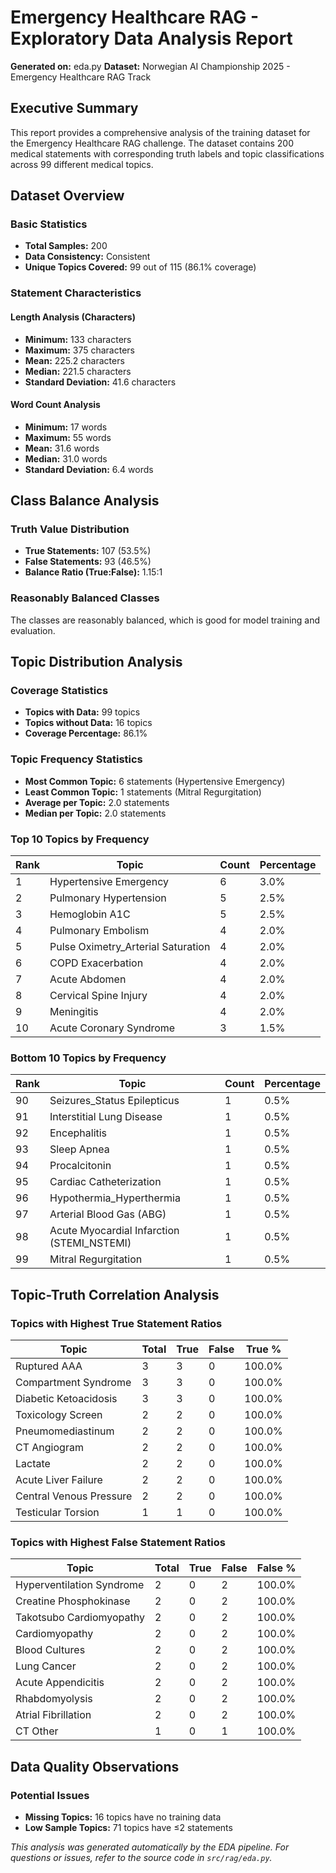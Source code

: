 # Emergency Healthcare RAG - Exploratory Data Analysis Report

**Generated on:** eda.py 
**Dataset:** Norwegian AI Championship 2025 - Emergency Healthcare RAG Track

## Executive Summary

This report provides a comprehensive analysis of the training dataset for the Emergency Healthcare RAG challenge. The dataset contains 200 medical statements with corresponding truth labels and topic classifications across 99 different medical topics.

## Dataset Overview

### Basic Statistics
- **Total Samples:** 200
- **Data Consistency:** Consistent
- **Unique Topics Covered:** 99 out of 115 (86.1% coverage)

### Statement Characteristics

#### Length Analysis (Characters)
- **Minimum:** 133 characters
- **Maximum:** 375 characters  
- **Mean:** 225.2 characters
- **Median:** 221.5 characters
- **Standard Deviation:** 41.6 characters

#### Word Count Analysis
- **Minimum:** 17 words
- **Maximum:** 55 words
- **Mean:** 31.6 words
- **Median:** 31.0 words
- **Standard Deviation:** 6.4 words

## Class Balance Analysis

### Truth Value Distribution
- **True Statements:** 107 (53.5%)
- **False Statements:** 93 (46.5%)
- **Balance Ratio (True:False):** 1.15:1

###  Reasonably Balanced Classes

The classes are reasonably balanced, which is good for model training and evaluation.

## Topic Distribution Analysis

### Coverage Statistics
- **Topics with Data:** 99 topics
- **Topics without Data:** 16 topics
- **Coverage Percentage:** 86.1%

### Topic Frequency Statistics
- **Most Common Topic:** 6 statements (Hypertensive Emergency)
- **Least Common Topic:** 1 statements (Mitral Regurgitation)
- **Average per Topic:** 2.0 statements
- **Median per Topic:** 2.0 statements

### Top 10 Topics by Frequency

| Rank | Topic | Count | Percentage |
|------|--------|--------|-----------|
| 1 | Hypertensive Emergency | 6 | 3.0% |
| 2 | Pulmonary Hypertension | 5 | 2.5% |
| 3 | Hemoglobin A1C | 5 | 2.5% |
| 4 | Pulmonary Embolism | 4 | 2.0% |
| 5 | Pulse Oximetry_Arterial Saturation | 4 | 2.0% |
| 6 | COPD Exacerbation | 4 | 2.0% |
| 7 | Acute Abdomen | 4 | 2.0% |
| 8 | Cervical Spine Injury | 4 | 2.0% |
| 9 | Meningitis | 4 | 2.0% |
| 10 | Acute Coronary Syndrome | 3 | 1.5% |

### Bottom 10 Topics by Frequency

| Rank | Topic | Count | Percentage |
|------|--------|--------|-----------|
| 90 | Seizures_Status Epilepticus | 1 | 0.5% |
| 91 | Interstitial Lung Disease | 1 | 0.5% |
| 92 | Encephalitis | 1 | 0.5% |
| 93 | Sleep Apnea | 1 | 0.5% |
| 94 | Procalcitonin | 1 | 0.5% |
| 95 | Cardiac Catheterization | 1 | 0.5% |
| 96 | Hypothermia_Hyperthermia | 1 | 0.5% |
| 97 | Arterial Blood Gas (ABG) | 1 | 0.5% |
| 98 | Acute Myocardial Infarction (STEMI_NSTEMI) | 1 | 0.5% |
| 99 | Mitral Regurgitation | 1 | 0.5% |

## Topic-Truth Correlation Analysis

### Topics with Highest True Statement Ratios

| Topic | Total | True | False | True % |
|--------|--------|--------|--------|---------|
| Ruptured AAA | 3 | 3 | 0 | 100.0% |
| Compartment Syndrome | 3 | 3 | 0 | 100.0% |
| Diabetic Ketoacidosis | 3 | 3 | 0 | 100.0% |
| Toxicology Screen | 2 | 2 | 0 | 100.0% |
| Pneumomediastinum | 2 | 2 | 0 | 100.0% |
| CT Angiogram | 2 | 2 | 0 | 100.0% |
| Lactate | 2 | 2 | 0 | 100.0% |
| Acute Liver Failure | 2 | 2 | 0 | 100.0% |
| Central Venous Pressure | 2 | 2 | 0 | 100.0% |
| Testicular Torsion | 1 | 1 | 0 | 100.0% |

### Topics with Highest False Statement Ratios

| Topic | Total | True | False | False % |
|--------|--------|--------|--------|---------|
| Hyperventilation Syndrome | 2 | 0 | 2 | 100.0% |
| Creatine Phosphokinase | 2 | 0 | 2 | 100.0% |
| Takotsubo Cardiomyopathy | 2 | 0 | 2 | 100.0% |
| Cardiomyopathy | 2 | 0 | 2 | 100.0% |
| Blood Cultures | 2 | 0 | 2 | 100.0% |
| Lung Cancer | 2 | 0 | 2 | 100.0% |
| Acute Appendicitis | 2 | 0 | 2 | 100.0% |
| Rhabdomyolysis | 2 | 0 | 2 | 100.0% |
| Atrial Fibrillation | 2 | 0 | 2 | 100.0% |
| CT Other | 1 | 0 | 1 | 100.0% |

## Data Quality Observations

### Potential Issues
- **Missing Topics:** 16 topics have no training data
- **Low Sample Topics:** 71 topics have ≤2 statements



*This analysis was generated automatically by the EDA pipeline. For questions or issues, refer to the source code in `src/rag/eda.py`.*
